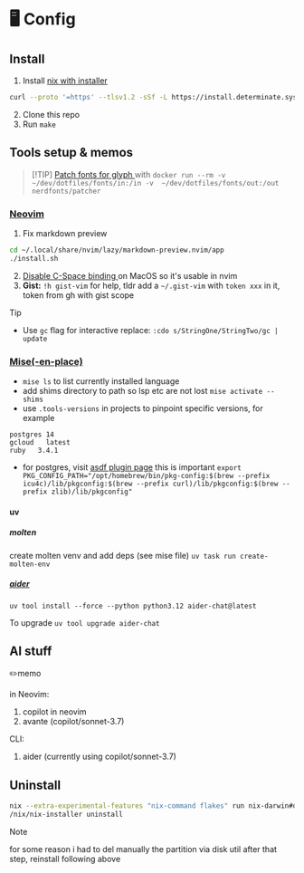 # 🖥️ Config
## Install 
1. Install [nix with installer](https://github.com/DeterminateSystems/nix-installer) 
```bash
curl --proto '=https' --tlsv1.2 -sSf -L https://install.determinate.systems/nix | sh -s -- install
```
2. Clone this repo 
3. Run `make` 
## Tools setup & memos
> [!TIP] [ Patch fonts for glyph ](https://github.com/ryanoasis/nerd-fonts#option-9-patch-your-own-font) with
`docker run --rm -v ~/dev/dotfiles/fonts/in:/in -v  ~/dev/dotfiles/fonts/out:/out nerdfonts/patcher`
### [Neovim](./home/programs/kickstart-nvim/README.md)
1. Fix markdown preview
```bash
cd ~/.local/share/nvim/lazy/markdown-preview.nvim/app
./install.sh
```
2. [ Disable C-Space binding ](https://apple.stackexchange.com/questions/423971/disable-controlspace-keyboard-shortcut) on MacOS so it's usable in nvim
3. **Gist:**
`!h gist-vim` for help, tldr add a `~/.gist-vim` with `token xxx` in it, token
from gh with gist scope
> [!TIP]
> - Use `gc` flag for interactive replace: `:cdo s/StringOne/StringTwo/gc | update`
### [Mise(-en-place)](https://mise.jdx.dev/dev-tools/shims.html)
- `mise ls` to list currently installed language
- add shims directory to path so lsp etc are not lost `mise activate --shims`
- use `.tools-versions` in projects to pinpoint specific versions, for example
```#.tools-versions
postgres 14
gcloud   latest
ruby   3.4.1
```
- for postgres, visit [asdf plugin page](https://github.com/smashedtoatoms/asdf-postgres) 
this is important
`export PKG_CONFIG_PATH="/opt/homebrew/bin/pkg-config:$(brew --prefix icu4c)/lib/pkgconfig:$(brew --prefix curl)/lib/pkgconfig:$(brew --prefix zlib)/lib/pkgconfig"`
#### uv
##### molten
create molten venv and add deps (see mise file) `uv task run create-molten-env`

##### [aider](https://aider.chat/docs/install.html)
`uv tool install --force --python python3.12 aider-chat@latest` 

To upgrade `uv tool upgrade aider-chat`

## AI stuff
✏️memo

in Neovim:
  1. copilot in neovim 
  2. avante (copilot/sonnet-3.7)

CLI:
  1. aider (currently using copilot/sonnet-3.7)

## Uninstall
```bash
nix --extra-experimental-features "nix-command flakes" run nix-darwin#darwin-uninstaller
/nix/nix-installer uninstall
```
> [!NOTE]
> for some reason i had to del manually the partition via disk util
> after that step, reinstall following above 
